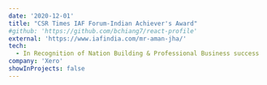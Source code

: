 ```yaml
---
date: '2020-12-01'
title: "CSR Times IAF Forum-Indian Achiever's Award"
#github: 'https://github.com/bchiang7/react-profile'
external: 'https://www.iafindia.com/mr-aman-jha/'
tech:
  - In Recognition of Nation Building & Professional Business success
company: 'Xero'
showInProjects: false
---
```


